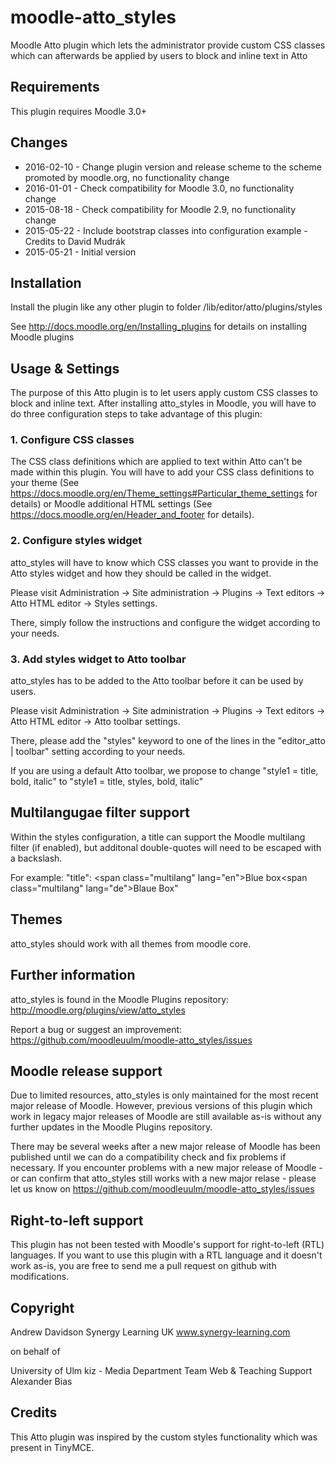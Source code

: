 moodle-atto_styles
==================

Moodle Atto plugin which lets the administrator provide custom CSS classes which can afterwards be applied by users to block and inline text in Atto


Requirements
------------

This plugin requires Moodle 3.0+


Changes
-------

* 2016-02-10 - Change plugin version and release scheme to the scheme promoted by moodle.org, no functionality change
* 2016-01-01 - Check compatibility for Moodle 3.0, no functionality change
* 2015-08-18 - Check compatibility for Moodle 2.9, no functionality change
* 2015-05-22 - Include bootstrap classes into configuration example - Credits to David Mudrák
* 2015-05-21 - Initial version


Installation
------------

Install the plugin like any other plugin to folder
/lib/editor/atto/plugins/styles

See http://docs.moodle.org/en/Installing_plugins for details on installing Moodle plugins


Usage & Settings
----------------

The purpose of this Atto plugin is to let users apply custom CSS classes to block and inline text.
After installing atto_styles in Moodle, you will have to do three configuration steps to take advantage of this plugin:

### 1. Configure CSS classes

The CSS class definitions which are applied to text within Atto can't be made within this plugin. You will have to add your CSS class definitions to your theme (See https://docs.moodle.org/en/Theme_settings#Particular_theme_settings for details) or Moodle additional HTML settings (See https://docs.moodle.org/en/Header_and_footer for details).

### 2. Configure styles widget

atto_styles will have to know which CSS classes you want to provide in the Atto styles widget and how they should be called in the widget.

Please visit Administration -> Site administration -> Plugins -> Text editors -> Atto HTML editor -> Styles settings.

There, simply follow the instructions and configure the widget according to your needs.

### 3. Add styles widget to Atto toolbar

atto_styles has to be added to the Atto toolbar before it can be used by users.

Please visit Administration -> Site administration -> Plugins -> Text editors -> Atto HTML editor -> Atto toolbar settings.

There, please add the "styles" keyword to one of the lines in the "editor_atto | toolbar" setting according to your needs.

If you are using a default Atto toolbar, we propose to change "style1 = title, bold, italic" to "style1 = title, styles, bold, italic"


Multilangugae filter support
---------------------------

Within the styles configuration, a title can support the Moodle multilang filter (if enabled), but additonal double-quotes will need to be escaped with a backslash.

For example:
"title": <span class=\"multilang\" lang=\"en\">Blue box</span><span class=\"multilang\" lang=\"de\">Blaue Box</span>"


Themes
------

atto_styles should work with all themes from moodle core.


Further information
-------------------

atto_styles is found in the Moodle Plugins repository: http://moodle.org/plugins/view/atto_styles

Report a bug or suggest an improvement: https://github.com/moodleuulm/moodle-atto_styles/issues


Moodle release support
----------------------

Due to limited resources, atto_styles is only maintained for the most recent major release of Moodle. However, previous versions of this plugin which work in legacy major releases of Moodle are still available as-is without any further updates in the Moodle Plugins repository.

There may be several weeks after a new major release of Moodle has been published until we can do a compatibility check and fix problems if necessary. If you encounter problems with a new major release of Moodle - or can confirm that atto_styles still works with a new major relase - please let us know on https://github.com/moodleuulm/moodle-atto_styles/issues


Right-to-left support
---------------------

This plugin has not been tested with Moodle's support for right-to-left (RTL) languages.
If you want to use this plugin with a RTL language and it doesn't work as-is, you are free to send me a pull request on
github with modifications.


Copyright
---------

Andrew Davidson
Synergy Learning UK
www.synergy-learning.com

on behalf of

University of Ulm
kiz - Media Department
Team Web & Teaching Support
Alexander Bias


Credits
-------

This Atto plugin was inspired by the custom styles functionality which was present in TinyMCE.
